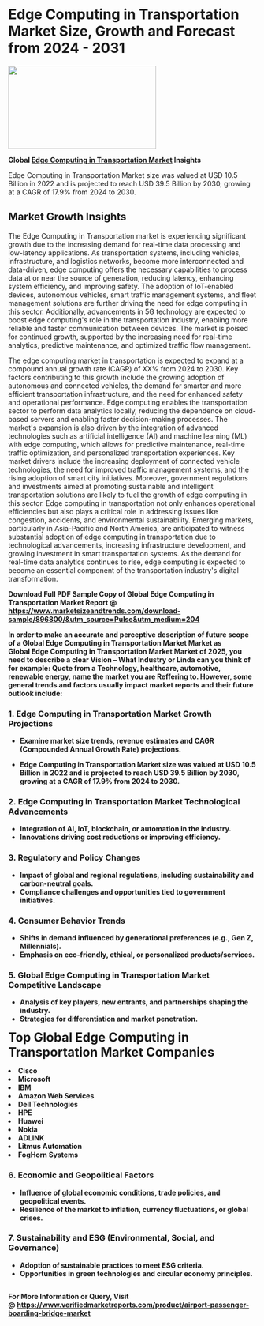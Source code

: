 <H1>Edge Computing in Transportation Market Size, Growth and Forecast from 2024 - 2031</H1><img class="aligncenter size-medium wp-image-584254" src="https://thirdeyenews.in/wp-content/uploads/2024/09/Global-Market-Research-300x168.jpeg" alt="" width="300" height="168" /><p><strong>Global&nbsp;<a href="https://www.marketsizeandtrends.com/download-sample/896800/&amp;utm_source=Pulse&amp;utm_medium=204">Edge Computing in Transportation Market</a> Insights</strong></p><p>Edge Computing in Transportation Market size was valued at USD 10.5 Billion in 2022 and is projected to reach USD 39.5 Billion by 2030, growing at a CAGR of 17.9% from 2024 to 2030.</p><p><h2>Market Growth Insights</h2> <p>The Edge Computing in Transportation market is experiencing significant growth due to the increasing demand for real-time data processing and low-latency applications. As transportation systems, including vehicles, infrastructure, and logistics networks, become more interconnected and data-driven, edge computing offers the necessary capabilities to process data at or near the source of generation, reducing latency, enhancing system efficiency, and improving safety. The adoption of IoT-enabled devices, autonomous vehicles, smart traffic management systems, and fleet management solutions are further driving the need for edge computing in this sector. Additionally, advancements in 5G technology are expected to boost edge computing's role in the transportation industry, enabling more reliable and faster communication between devices. The market is poised for continued growth, supported by the increasing need for real-time analytics, predictive maintenance, and optimized traffic flow management.</p> <p><strong></strong></p> <p>The edge computing market in transportation is expected to expand at a compound annual growth rate (CAGR) of XX% from 2024 to 2030. Key factors contributing to this growth include the growing adoption of autonomous and connected vehicles, the demand for smarter and more efficient transportation infrastructure, and the need for enhanced safety and operational performance. Edge computing enables the transportation sector to perform data analytics locally, reducing the dependence on cloud-based servers and enabling faster decision-making processes. The market's expansion is also driven by the integration of advanced technologies such as artificial intelligence (AI) and machine learning (ML) with edge computing, which allows for predictive maintenance, real-time traffic optimization, and personalized transportation experiences. Key market drivers include the increasing deployment of connected vehicle technologies, the need for improved traffic management systems, and the rising adoption of smart city initiatives. Moreover, government regulations and investments aimed at promoting sustainable and intelligent transportation solutions are likely to fuel the growth of edge computing in this sector. Edge computing in transportation not only enhances operational efficiencies but also plays a critical role in addressing issues like congestion, accidents, and environmental sustainability. Emerging markets, particularly in Asia-Pacific and North America, are anticipated to witness substantial adoption of edge computing in transportation due to technological advancements, increasing infrastructure development, and growing investment in smart transportation systems. As the demand for real-time data analytics continues to rise, edge computing is expected to become an essential component of the transportation industry's digital transformation. <p><strong></p><p><span class=""><strong>Download Full PDF Sample Copy of Global Edge Computing in Transportation Market Report</strong> @ <a href="https://www.marketsizeandtrends.com/download-sample/896800/&amp;utm_source=Pulse&amp;utm_medium=204" target="_blank">https://www.marketsizeandtrends.com/download-sample/896800/&amp;utm_source=Pulse&amp;utm_medium=204</a></span></p><p>In order to make an accurate and perceptive description of future scope of a Global&nbsp;Edge Computing in Transportation Market Market as Global&nbsp;Edge Computing in Transportation Market Market of 2025, you need to describe a clear Vision &ndash; What Industry or Linda can you think of for example: Quote from a Technology, healthcare, automotive, renewable energy, name the market you are Reffering to. However, some general trends and factors usually impact market reports and their future outlook include:</p><h3>1.&nbsp;<strong>Edge Computing in Transportation Market Growth Projections</strong></h3><ul><li>Examine market size trends, revenue estimates and CAGR (Compounded Annual Growth Rate) projections.</li><li><p>Edge Computing in Transportation Market size was valued at USD 10.5 Billion in 2022 and is projected to reach USD 39.5 Billion by 2030, growing at a CAGR of 17.9% from 2024 to 2030.</p></li></ul><h3>2.&nbsp;<strong>Edge Computing in Transportation Market Technological Advancements</strong></h3><ul><li>Integration of AI, IoT, blockchain, or automation in the industry.</li><li>Innovations driving cost reductions or improving efficiency.</li></ul><h3>3.&nbsp;<strong>Regulatory and Policy Changes</strong></h3><ul><li>Impact of global and regional regulations, including sustainability and carbon-neutral goals.</li><li>Compliance challenges and opportunities tied to government initiatives.</li></ul><h3>4.&nbsp;<strong>Consumer Behavior Trends</strong></h3><ul><li>Shifts in demand influenced by generational preferences (e.g., Gen Z, Millennials).</li><li>Emphasis on eco-friendly, ethical, or personalized products/services.</li></ul><h3>5.&nbsp;<strong>Global Edge Computing in Transportation Market Competitive Landscape</strong></h3><ul><li>Analysis of key players, new entrants, and partnerships shaping the industry.</li><li>Strategies for differentiation and market penetration.</li></ul><p data-pm-slice="1 1 []"><span style="color: inherit; font-family: inherit; font-size: 25px;">Top Global Edge Computing in Transportation Market Companies</span></p><div class="" data-test-id=""><p><li>Cisco</li><li> Microsoft</li><li> IBM</li><li> Amazon Web Services</li><li> Dell Technologies</li><li> HPE</li><li> Huawei</li><li> Nokia</li><li> ADLINK</li><li> Litmus Automation</li><li> FogHorn Systems</li></p></div><h3>6.&nbsp;<strong>Economic and Geopolitical Factors</strong></h3><ul><li>Influence of global economic conditions, trade policies, and geopolitical events.</li><li>Resilience of the market to inflation, currency fluctuations, or global crises.</li></ul><h3>7.&nbsp;<strong>Sustainability and ESG (Environmental, Social, and Governance)</strong></h3><ul><li>Adoption of sustainable practices to meet ESG criteria.</li><li>Opportunities in green technologies and circular economy principles.</li></ul><h2><strong style="font-size: 14px;">For More Information or Query, Visit @&nbsp;</strong><a style="background-color: #ffffff; font-size: 14px;" href="https://www.marketsizeandtrends.com/report/edge-computing-in-transportation-market-/" target="_blank">https://www.verifiedmarketreports.com/product/airport-passenger-boarding-bridge-market</a></h2>
